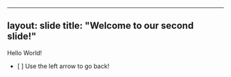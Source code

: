 
---
layout: slide
title: "Welcome to our second slide!"
---
Hello World!
- [ ]
Use the left arrow to go back!
